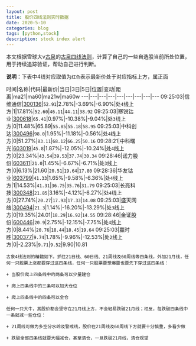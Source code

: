 ```yaml
---
layout: post
title: 股价四线法则实时数据
date: 2020-5-10
categories: blog
tags: [python,stock]
description: stock index alert
---
```



本文根据雪球大v[古泉](https://xueqiu.com/u/7148646888)的[古泉四线法则](https://xueqiu.com/7148646888/130498192)，计算了自己的一些自选股当前所处位置，用于持续追踪验证，帮助自己进行判断。

**说明**：下表中4线对应取值为`红色`表示最新价处于对应指标上方，属正面

时间|名称|代码|最新价|当日|3日|5日|位置|变动|距离|ma21|ma60|ma21w|ma60w
---|---|---|---|---|---|---|---|---
09:25:03|信维通信|[300136](https://xueqiu.com/S/SZ300136)|`52.91`|2.78%|-3.69%|-6.90%|处`4`线上方|1|17.81%|`52.60`|`46.11`|`44.11`|`38.92`
09:25:03|寒锐钴业|[300618](https://xueqiu.com/S/SZ300618)|`65.41`|0.97%|-10.38%|-9.04%|处`3`线上方|0|11.48%|65.89|`55.85`|`55.18`|`58.95`
09:25:03|中科创达|[300496](https://xueqiu.com/S/SZ300496)|`98.0`|1.95%|-11.18%|-0.56%|处`4`线上方|0|51.27%|`83.11`|`68.12`|`66.25`|`50.16`
09:28:21|中科曙光|[603019](https://xueqiu.com/S/SH603019)|`45.8`|1.87%|-12.05%|-10.24%|处`4`线上方|0|23.34%|`43.54`|`39.53`|`37.74`|`30.34`
09:28:46|诺力股份|[603611](https://xueqiu.com/S/SH603611)|`21.0`|1.45%|-6.67%|-6.71%|处`3`线上方|0|6.13%|21.60|`20.51`|`19.64`|`17.80`
09:28:36|华友钴业|[603799](https://xueqiu.com/S/SH603799)|`41.33`|1.65%|-9.58%|-6.36%|处`4`线上方|1|14.53%|`41.31`|`36.75`|`35.76`|`31.79`
09:25:03|长亮科技|[300348](https://xueqiu.com/S/SZ300348)|`21.85`|3.16%|-4.12%|-6.27%|处`4`线上方|0|27.74%|`20.27`|`17.93`|`17.33`|`14.08`
09:25:03|盛天网络|[300494](https://xueqiu.com/S/SZ300494)|`21.3`|1.14%|-16.20%|-13.29%|处`3`线上方|0|19.35%|24.01|`18.29`|`16.92`|`14.55`
09:28:46|金证股份|[600446](https://xueqiu.com/S/SH600446)|`20.9`|2.75%|-12.15%|-7.75%|处`4`线上方|0|8.44%|`20.76`|`18.44`|`18.45`|`19.64`
09:25:03|赢时胜|[300377](https://xueqiu.com/S/SZ300377)|`9.74`|1.78%|-9.96%|-12.53%|处`2`线上方|0|-2.23%|`9.71`|`9.52`|9.90|10.81

```
古泉4线法则的精髓如下。抓住21日线、60日线、21周线及60周线等四条线，外加21月线，任何一只股票上涨都要穿过这四条线，任何一只股票要想爆雷也要先下穿过这四条线：

+ 当股价爬上四条线中的两条可以少量建仓

+ 爬上四条线中的三条可以加大仓位

+ 爬上四条线中的四条可以全仓

任何一只大牛，其股价都会坚守在21月线上方，不会轻易跌破21月线；相反，每跌破四条线中一条就减一些仓位：

+ 21周线可做为多空分水岭及警戒线，股价在21周线及60周线下方就要十分慎重，多看少做

+ 跌破全部四条线就要大幅减仓，甚至清仓，一旦跌破21月线，清仓观望
```